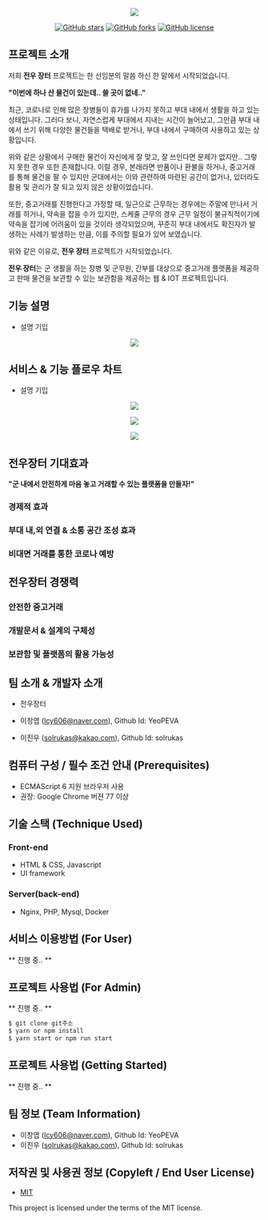 <p align="center"><img src="/image/logo.png"></p>

<!--
<p align="center">
	(데모 영상)
	<a href="">
		<img src="/image/DEMO_BUTTON.png" />
	</a>
	(매뉴얼)
	<a href="">
		<img src="/image/DOCUMNET_BUTTON.png" />
	</a>
</p>
-->

<p align="center">
	<a href="https://github.com/osamhack2021/WEB_IOT_ComradeMarket_MiscThings/stargazers"><img alt="GitHub stars" src="https://img.shields.io/github/stars/osamhack2021/WEB_IOT_ComradeMarket_MiscThings"></a>
	<a href="https://github.com/osamhack2021/WEB_IOT_ComradeMarket_MiscThings/blob/master/LICENSE"><img alt="GitHub forks" src="https://img.shields.io/github/forks/osamhack2021/WEB_IOT_ComradeMarket_MiscThings"></a>
	<a href="https://github.com/osamhack2021/WEB_IOT_ComradeMarket_MiscThings/blob/master/LICENSE"><img alt="GitHub license" src="https://img.shields.io/github/license/osamhack2021/WEB_IOT_ComradeMarket_MiscThings"></a>
</p>


## 프로젝트 소개

저희 **전우 장터** 프로젝트는 한 선임분의 말씀 하신 한 말에서 시작되었습니다.

<!-- 이미지 하나 추가 --> 

**"이번에 하나 산 물건이 있는데.. 쓸 곳이 없네.."**

최근, 코로나로 인해 많은 장병들이 휴가를 나가지 못하고 부대 내에서 생활을 하고 있는 상태입니다. 그러다 보니, 자연스럽게 부대에서 지내는 시간이 늘어났고, 그만큼 부대 내에서 쓰기 위해 다양한 물건들을 택배로 받거나, 부대 내에서 구매하여 사용하고 있는 상황입니다.

위와 같은 상황에서 구매한 물건이 자신에게 잘 맞고, 잘 쓰인다면 문제가 없지만.. 그렇지 못한 경우 또한 존재합니다. 이럴 경우, 본래라면 반품이나 환불을 하거나, 중고거래를 통해 물건을 팔 수 있지만 군대에서는 이와 관련하여 마련된 공간이 없거나, 있더라도 활용 및 관리가 잘 되고 있지 않은 상황이었습니다.

또한, 중고거래를 진행한다고 가정할 때, 일근으로 근무하는 경우에는 주말에 만나서 거래를 하거나, 약속을 잡을 수가 있지만, 스케줄 근무의 경우 근무 일정이 불규칙적이기에 약속을 잡기에 어려움이 있을 것이라 생각되었으며, 꾸준히 부대 내에서도 확진자가 발생하는 사례가 발생하는 만큼, 이를 주의할 필요가 있어 보였습니다.

위와 같은 이유로, **전우 장터** 프로젝트가 시작되었습니다.

**전우 장터**는 군 생활을 하는 장병 및 군무원, 간부를 대상으로 중고거래 플랫폼을 제공하고 판매 물건을 보관할 수 있는 보관함을 제공하는 웹 & IOT 프로젝트입니다.


## 기능 설명
 - 설명 기입

 <p align="center"><img src="/image/OSAM-function.png"></p>

## 서비스 & 기능 플로우 차트
 - 설명 기입

<p align="center"><img src="/image/OSAM-WEB.png"></p>

<p align="center"><img src="/image/OSAM-IOT.png"></p>

<p align="center"><img src="/image/OSAM-platform.png"></p>

 
## 전우장터 기대효과
**"군 내에서 안전하게 마음 놓고 거래할 수 있는 플랫폼을 만들자!"**

### 경제적 효과

### 부대 내,외 연결 & 소통 공간 조성 효과

### 비대면 거래를 통한 코로나 예방


## 전우장터 경쟁력

### 안전한 중고거래

### 개발문서 & 설계의 구체성

### 보관함 및 플랫폼의 활용 가능성

## 팀 소개 & 개발자 소개
- 전우장터

- 이창엽 (lcy606@naver.com), Github Id: YeoPEVA
- 이진우 (solrukas@kakao.com), Github Id: solrukas


## 컴퓨터 구성 / 필수 조건 안내 (Prerequisites)
* ECMAScript 6 지원 브라우저 사용
* 권장: Google Chrome 버젼 77 이상

## 기술 스택 (Technique Used)

### Front-end
 -  HTML & CSS, Javascript 
 -  UI framework

### Server(back-end)
 - Nginx, PHP, Mysql, Docker 


## 서비스 이용방법 (For User)
** 진행 중.. **

## 프로젝트 사용법 (For Admin)
** 진행 중.. **

```bash
$ git clone git주소
$ yarn or npm install
$ yarn start or npm run start
```

## 프로젝트 사용법 (Getting Started)
** 진행 중.. **

## 팀 정보 (Team Information)
- 이창엽 (lcy606@naver.com), Github Id: YeoPEVA
- 이진우 (solrukas@kakao.com), Github Id: solrukas

## 저작권 및 사용권 정보 (Copyleft / End User License)
 * [MIT](https://github.com/osam2020-WEB/Sample-ProjectName-TeamName/blob/master/license.md)

This project is licensed under the terms of the MIT license.
